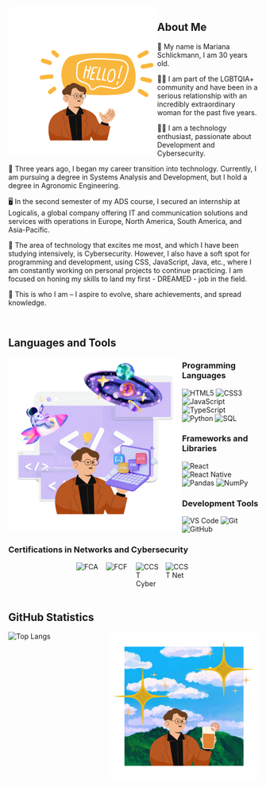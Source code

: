 <div>
<img align="left" alt="Mariana-Schlick-Hello" height="300" width="300" src="./me.png">
</div>

## About Me

💖 My name is Mariana Schlickmann, I am 30 years old.

🏳️‍🌈 I am part of the LGBTQIA+ community and have been in a serious relationship with an incredibly extraordinary woman for the past five years.

👩‍💻  I am a technology enthusiast, passionate about Development and Cybersecurity.

🌱  Three years ago, I began my career transition into technology. Currently, I am pursuing a degree in Systems Analysis and Development, but I hold a degree in Agronomic Engineering.

🖥️ In the second semester of my ADS course, I secured an internship at Logicalis, a global company offering IT and communication solutions and services with operations in Europe, North America, South America, and Asia-Pacific.
 
💼 The area of technology that excites me most, and which I have been studying intensively, is Cybersecurity. However, I also have a soft spot for programming and development, using CSS, JavaScript, Java, etc., where I am constantly working on personal projects to continue practicing. I am focused on honing my skills to land my first - DREAMED - job in the field.

🚀 This is who I am – I aspire to evolve, share achievements, and spread knowledge.

<br/>

## Languages and Tools

<div>
<img align="left" alt="Mariana-Schlick-Dev" height="350" width="350" src="./dev.png">
</div>

### Programming Languages

![HTML5](https://img.shields.io/badge/-HTML5-E34F26?style=flat-square&logo=html5&logoColor=white)
![CSS3](https://img.shields.io/badge/-CSS3-1572B6?style=flat-square&logo=css3&logoColor=white)
![JavaScript](https://img.shields.io/badge/-JavaScript-F7DF1E?style=flat-square&logo=javascript&logoColor=black)
![TypeScript](https://img.shields.io/badge/-TypeScript-3178C6?style=flat-square&logo=typescript&logoColor=white)
![Python](https://img.shields.io/badge/-Python-3776AB?style=flat-square&logo=python&logoColor=white)
![SQL](https://img.shields.io/badge/-SQL-4479A1?style=flat-square&logo=postgresql&logoColor=white)

### Frameworks and Libraries

![React](https://img.shields.io/badge/-React-61DAFB?style=flat-square&logo=react&logoColor=white)
![React Native](https://img.shields.io/badge/-React_Native-61DAFB?style=flat-square&logo=react&logoColor=white)
![Pandas](https://img.shields.io/badge/-Pandas-150458?style=flat-square&logo=pandas&logoColor=white)
![NumPy](https://img.shields.io/badge/-NumPy-013243?style=flat-square&logo=numpy&logoColor=white)

### Development Tools

![VS Code](https://img.shields.io/badge/-VS%20Code-007ACC?style=flat-square&logo=visual-studio-code&logoColor=white)
![Git](https://img.shields.io/badge/-Git-F05032?style=flat-square&logo=git&logoColor=white)
![GitHub](https://img.shields.io/badge/-GitHub-181717?style=flat-square&logo=github&logoColor=white)

### Certifications in Networks and Cybersecurity

<div style="display: flex; justify-content: center; gap: 10px;">
 <img src="https://images.credly.com/images/20082fc1-94af-4773-9df0-28856b566748/image.png" alt="FCA" width="50"/>
 <img src="https://cercoltd.com/news/wp-content/uploads/2023/12/icon-nse-fund-cybersecurity-1024x1024.png" alt="FCF" width="50"/>
 <img src="https://images.credly.com/images/daf36702-99d0-4ebb-9788-ba7ac797cc8e/image.png" alt="CCST Cyber" width="50"/>
 <img src="https://images.credly.com/images/57d88bab-75be-4400-a2fd-dbfa8e2b056e/twitter_thumb_201604_image.png" alt="CCST Net" width="50"/>
</div>

<br/>

## GitHub Statistics

<div>
<img align="right" alt="Mariana-Schlick-Enjoy" height="300" width="300" src="./enjoy.png">
</div>

![Top Langs](https://github-readme-stats.vercel.app/api/top-langs/?username=anuraghazra&layout=compact)

